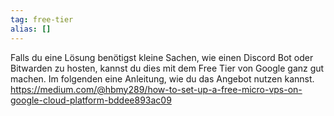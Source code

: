 ```yaml
---
tag: free-tier
alias: []
---
```


Falls du eine Lösung benötigst kleine Sachen, wie einen Discord Bot oder Bitwarden zu hosten, kannst du dies mit dem Free Tier von Google ganz gut machen. Im folgenden eine Anleitung, wie du das Angebot nutzen kannst.
https://medium.com/@hbmy289/how-to-set-up-a-free-micro-vps-on-google-cloud-platform-bddee893ac09

